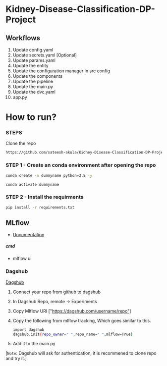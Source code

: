 # Kidney-Disease-Classification-DP-Project

## Workflows
 1. Update config.yaml
2. Update secrets.yaml [Optional]
3. Update params.yaml
4. Update the entity
5. Update the configuration manager in src config
6. Update the components
7. Update the pipeline 
8. Update the main.py
9. Update the dvc.yaml
10. app.py

# How to run?

### STEPS

Clone the repo

```bash
https://github.com/sateesh-akula/Kidney-Disease-Classification-DP-Project
```

### STEP 1 - Create an conda environment after opening the repo

```bash
conda create -n dummyname python=3.8 -y
```

```bash
conda activate dummyname
```

### STEP 2 - Install the requirments
```bash
pip install -r requirements.txt
```



## MLflow

- [Documentation](https://mlflow.org/docs/latest/index.html)


##### cmd
- mlflow ui


### Dagshub
[Dagshub](https://dagshub.com/)

1. Connect your repo from github to dagshub
2. In Dagshub Repo, remote -> Experiments
3. Copy Mlflow URI ["https://dagshub.com/username/repo"]
4. Copy the following from mlflow tracking, Which goes similar to this.

    ```bash
    import dagshub
    dagshub.init(repo_owner=" ",repo_name=" ",mlflow=True)
    ```
5. Add it to the main.py 

[`Note`: Dagshub will ask for authentication, it is recommened to clone repo and try it.]